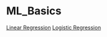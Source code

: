 # ML_Basics
[Linear Regression](https://medium.com/@datalesdatales/predicting-house-prices-with-linear-regression-595422992c48)
[Logistic Regression](https://towardsdatascience.com/real-world-implementation-of-logistic-regression-5136cefb8125)
